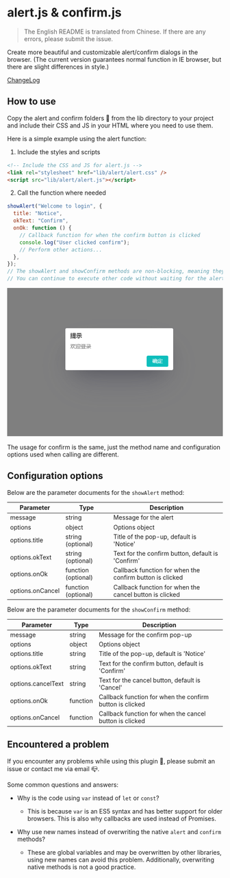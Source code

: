 # alert.js & confirm.js

> The English README is translated from Chinese. If there are any errors, please submit the issue.

Create more beautiful and customizable alert/confirm dialogs in the browser. (The current version guarantees normal function in IE browser, but there are slight differences in style.)

[ChangeLog](./ChangeLog.md)

## How to use

Copy the alert and confirm folders 📁 from the lib directory to your project and include their CSS and JS in your HTML where you need to use them.

Here is a simple example using the alert function:

1. Include the styles and scripts

```html
<!-- Include the CSS and JS for alert.js -->
<link rel="stylesheet" href="lib/alert/alert.css" />
<script src="lib/alert/alert.js"></script>
```

2. Call the function where needed

```js
showAlert("Welcome to login", {
  title: "Notice",
  okText: "Confirm",
  onOk: function () {
    // Callback function for when the confirm button is clicked
    console.log("User clicked confirm");
    // Perform other actions...
  },
});
// The showAlert and showConfirm methods are non-blocking, meaning they will not stop the code from executing.
// You can continue to execute other code without waiting for the alert pop-up to close.
```

<img src="./images/image.png" alt="Alt text" style="zoom:80%;" />

The usage for confirm is the same, just the method name and configuration options used when calling are different.

## Configuration options

Below are the parameter documents for the `showAlert` method:

| Parameter        | Type                | Description                                              |
| ---------------- | ------------------- | -------------------------------------------------------- |
| message          | string              | Message for the alert                                    |
| options          | object              | Options object                                           |
| options.title    | string (optional)   | Title of the pop-up, default is 'Notice'                 |
| options.okText   | string (optional)   | Text for the confirm button, default is 'Confirm'        |
| options.onOk     | function (optional) | Callback function for when the confirm button is clicked |
| options.onCancel | function (optional) | Callback function for when the cancel button is clicked  |

Below are the parameter documents for the `showConfirm` method:

| Parameter          | Type     | Description                                              |
| ------------------ | -------- | -------------------------------------------------------- |
| message            | string   | Message for the confirm pop-up                           |
| options            | object   | Options object                                           |
| options.title      | string   | Title of the pop-up, default is 'Notice'                 |
| options.okText     | string   | Text for the confirm button, default is 'Confirm'        |
| options.cancelText | string   | Text for the cancel button, default is 'Cancel'          |
| options.onOk       | function | Callback function for when the confirm button is clicked |
| options.onCancel   | function | Callback function for when the cancel button is clicked  |

## Encountered a problem

If you encounter any problems while using this plugin 🙋, please submit an issue or contact me via email 📪.

Some common questions and answers:

- Why is the code using `var` instead of `let` or `const`?

  - This is because `var` is an ES5 syntax and has better support for older browsers. This is also why callbacks are used instead of Promises.

- Why use new names instead of overwriting the native `alert` and `confirm` methods?

  - These are global variables and may be overwritten by other libraries, using new names can avoid this problem. Additionally, overwriting native methods is not a good practice.
